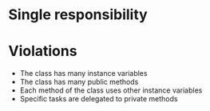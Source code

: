 Single responsibility
=====================

# Violations
* The class has many instance variables
* The class has many public methods
* Each method of the class uses other instance variables
* Specific tasks are delegated to private methods 

